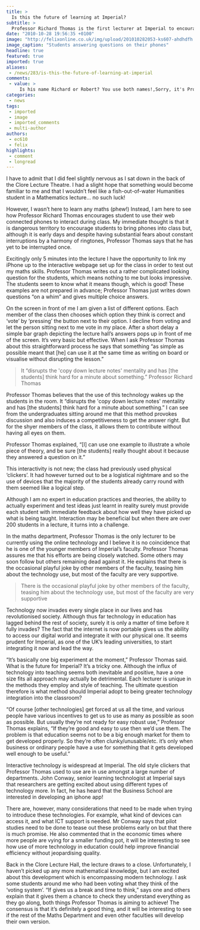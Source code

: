 ```yaml
---
title: >
  Is this the future of learning at Imperial?
subtitle: >
  Professor Richard Thomas is the first lecturer at Imperial to encourage iPhones, Androids, and other smartphones in his lectures. Lizzie Crouch attends her first maths class in over six years to find out more!
date: "2010-10-28 19:56:35 +0100"
image: "http://felixonline.co.uk/img/upload/201010282053-ks607-ahdhdfh.jpg"
image_caption: "Students answering questions on their phones"
headline: true
featured: true
imported: true
aliases:
 - /news/283/is-this-the-future-of-learning-at-imperial
comments:
 - value: >
     Is his name Richard or Robert? You use both names!,Sorry, it's Professor Richard Thomas!
categories:
 - news
tags:
 - imported
 - image
 - imported_comments
 - multi-author
authors:
 - ec610
 - felix
highlights:
 - comment
 - longread
---
```


I have to admit that I did feel slightly nervous as I sat down in the back of the Clore Lecture Theatre. I had a slight hope that something would become familiar to me and that I wouldn’t feel like a fish-out-of-water Humanities student in a Mathematics lecture... no such luck!

However, I wasn’t here to learn any maths (phew!) Instead, I am here to see how Professor Richard Thomas encourages student to use their web connected phones to interact during class. My immediate thought is that it is dangerous territory to encourage students to bring phones into class but, although it is early days and despite having substantial fears about constant interruptions by a harmony of ringtones, Professor Thomas says that he has yet to be interrupted once.

Excitingly only 5 minutes into the lecture I have the opportunity to link my iPhone up to the interactive webpage set up for the class in order to test out my maths skills. Professor Thomas writes out a rather complicated looking question for the students, which means nothing to me but looks impressive. The students seem to know what it means though, which is good! These examples are not prepared in advance; Professor Thomas just writes down questions “on a whim” and gives multiple choice answers.

On the screen in front of me I am given a list of different options. Each member of the class then chooses which option they think is correct and ‘vote’ by ‘pressing’ the button next to their option. I decline from voting and let the person sitting next to me vote in my place. After a short delay a simple bar graph depicting the lecture hall’s answers pops up in front of me of the screen. It’s very basic but effective. When I ask Professor Thomas about this straightforward process he says that something “as simple as possible meant that [he] can use it at the same time as writing on board or visualise without disrupting the lesson.”

> It “disrupts the 'copy down lecture notes' mentality and has [the students] think hard for a minute about something.”
> Professor Richard Thomas

Professor Thomas believes that the use of this technology wakes up the students in the room. It “disrupts the 'copy down lecture notes' mentality and has [the students] think hard for a minute about something.” I can see from the undergraduates sitting around me that this method provokes discussion and also induces a competitiveness to get the answer right. But for the shyer members of the class, it allows them to contribute without having all eyes on them.

Professor Thomas explained, “[I] can use one example to illustrate a whole piece of theory, and be sure [the students] really thought about it because they answered a question on it.”

This interactivity is not new; the class had previously used physical ‘clickers’. It had however turned out to be a logistical nightmare and so the use of devices that the majority of the students already carry round with them seemed like a logical step.

Although I am no expert in education practices and theories, the ability to actually experiment and test ideas just learnt in reality surely must provide each student with immediate feedback about how well they have picked up what is being taught. Interaction may be beneficial but when there are over 200 students in a lecture, it turns into a challenge.

In the maths department, Professor Thomas is the only lecturer to be currently using the online technology and I believe it is no coincidence that he is one of the younger members of Imperial’s faculty. Professor Thomas assures me that his efforts are being closely watched. Some others may soon follow but others remaining dead against it. He explains that there is the occasional playful joke by other members of the faculty, teasing him about the technology use, but most of the faculty are very supportive.

> There is the occasional playful joke by other members of the faculty, teasing him about the technology use, but most of the faculty are very supportive

Technology now invades every single place in our lives and has revolutionised society. Although thus far technology in education has lagged behind the rest of society, surely it is only a matter of time before it fully invades? The fact that the internet is now portable gives us the ability to access our digital world and integrate it with our physical one. It seems prudent for Imperial, as one of the UK’s leading universities, to start integrating it now and lead the way.

“It’s basically one big experiment at the moment,” Professor Thomas said. What is the future for Imperial? It’s a tricky one. Although the influx of technology into teaching seems both inevitable and positive, have a one size fits all approach may actually be detrimental. Each lecturer is unique in the methods they employ and style of teaching. The ultimate question therefore is what method should Imperial adopt to being greater technology integration into the classroom?

“Of course [other technologies] get forced at us all the time, and various people have various incentives to get us to use as many as possible as soon as possible. But usually they’re not ready for easy robust use,” Professor Thomas explains, “If they’re good and easy to use then we’d use them. The problem is that education seems not to be a big enough market for them to get developed properly. So they’re often clunky/unusable/etc. it’s only when business or ordinary people have a use for something that it gets developed well enough to be useful.”

Interactive technology is widespread at Imperial. The old style clickers that Professor Thomas used to use are in use amongst a large number of departments. John Conway, senior learning technologist at Imperial says that researchers are getting excited about using different types of technology more. In fact, he has heard that the Business School are interested in developing an iphone app!

There are, however, many considerations that need to be made when trying to introduce these technologies. For example, what kind of devices can access it, and what ICT support is needed. Mr Conway says that pilot studies need to be done to tease out these problems early on but that there is much promise. He also commented that in the economic times where more people are vying for a smaller funding pot, it will be interesting to see how use of more technology in education could help improve financial efficiency without jeopardising quality.

Back in the Clore Lecture Hall, the lecture draws to a close. Unfortunately, I haven’t picked up any more mathematical knowledge, but I am excited about this development which is encompassing modern technology. I ask some students around me who had been voting what they think of the ‘voting system’. “If gives us a break and time to think,” says one and others explain that it gives them a chance to check they understand everything as they go along, both things Professor Thomas is aiming to achieve! The consensus is that it’s definitely a good thing, and it will be interesting to see if the rest of the Maths Department and even other faculties will develop their own version.

